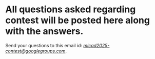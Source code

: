 # All questions asked regarding contest will be posted here along with the answers.

Send your questions to this email id: [*mlcad2025-contest@googlegroups.com*](mailto:mlcad2025-contest@googlegroups.com).
